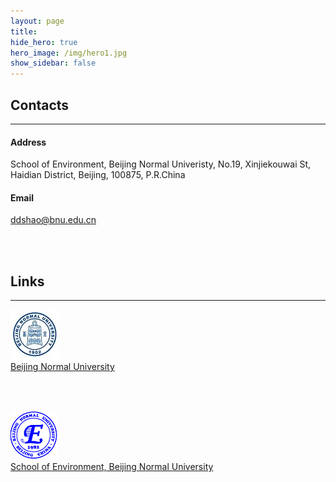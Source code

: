 ```yaml
---
layout: page
title: 
hide_hero: true
hero_image: /img/hero1.jpg
show_sidebar: false
---
```



## Contacts
---

#### Address
School of Environment, Beijing Normal Univeristy, No.19, Xinjiekouwai St, Haidian District, Beijing, 100875, P.R.China

#### Email
ddshao@bnu.edu.cn


<br>
<br>

## Links
---
[![bnu](/img/bnu0.jpg)](https://english.bnu.edu.cn/)
<br>
[Beijing Normal University](https://english.bnu.edu.cn/)


<br>
<br>

[![env](/img/environment1.jpg)](https://english.bnu.edu.cn/schoolsdepartments/byx/113309.htm)
<br>
[School of Environment, Beijing Normal University](https://english.bnu.edu.cn/schoolsdepartments/byx/113309.htm)